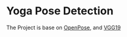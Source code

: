 # Yoga Pose Detection 

The Project is base on [OpenPose](https://www.ri.cmu.edu/publications/openpose-whole-body-pose-estimation/), and [VGG19](https://keras.io/api/applications/vgg/)
